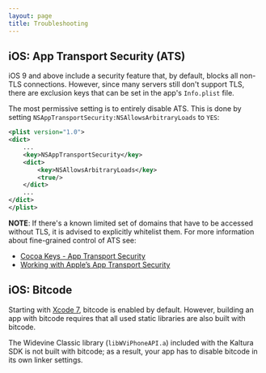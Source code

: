 ```yaml
---
layout: page
title: Troubleshooting
---
```


## iOS: App Transport Security (ATS)
iOS 9 and above include a security feature that, by default, blocks all non-TLS connections.
However, since many servers still don't support TLS, there are exclusion keys that can be set in the
app's `Info.plist` file.

The most permissive setting is to entirely disable ATS. This is done by setting
`NSAppTransportSecurity:NSAllowsArbitraryLoads` to `YES`:

```xml
<plist version="1.0">
<dict>
	...
	<key>NSAppTransportSecurity</key>
	<dict>
		<key>NSAllowsArbitraryLoads</key>
		<true/>
	</dict>
	...
</dict>
</plist>
```

**NOTE**: If there's a known limited set of domains that have to be accessed without TLS, it is advised to explicitly
whitelist them. For more information about fine-grained control of ATS see:
* [Cocoa Keys - App Transport Security](https://developer.apple.com/library/ios/documentation/General/Reference/InfoPlistKeyReference/Articles/CocoaKeys.html#//apple_ref/doc/plist/info/NSAppTransportSecurity)
* [Working with Apple’s App Transport Security](http://www.neglectedpotential.com/2015/06/working-with-apples-application-transport-security/)

## iOS: Bitcode
Starting with [Xcode 7](https://developer.apple.com/library/ios/releasenotes/DeveloperTools/RN-Xcode/Chapters/xc7_release_notes.html),
bitcode is enabled by default. However, building an app with bitcode requires that all used static libraries are also
built with bitcode.

The Widevine Classic library (`libWViPhoneAPI.a`) included with the Kaltura SDK is not built with bitcode; as a result,
your app has to disable bitcode in its own linker settings.


